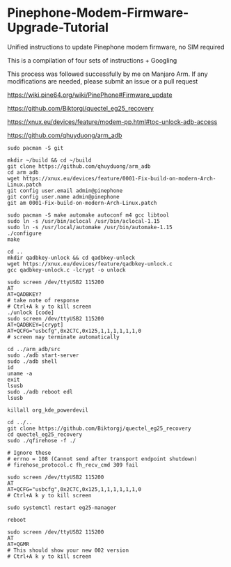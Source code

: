 # Pinephone-Modem-Firmware-Upgrade-Tutorial
Unified instructions to update Pinephone modem firmware, no SIM required

This is a compilation of four sets of instructions + Googling

This process was followed successfully by me on Manjaro Arm. If any modifications are needed, please submit an issue or a pull request

https://wiki.pine64.org/wiki/PinePhone#Firmware_update

https://github.com/Biktorgj/quectel_eg25_recovery

https://xnux.eu/devices/feature/modem-pp.html#toc-unlock-adb-access

https://github.com/qhuyduong/arm_adb

```
sudo pacman -S git

mkdir ~/build && cd ~/build
git clone https://github.com/qhuyduong/arm_adb
cd arm_adb
wget https://xnux.eu/devices/feature/0001-Fix-build-on-modern-Arch-Linux.patch
git config user.email admin@pinephone
git config user.name admin@pinephone
git am 0001-Fix-build-on-modern-Arch-Linux.patch

sudo pacman -S make automake autoconf m4 gcc libtool
sudo ln -s /usr/bin/aclocal /usr/bin/aclocal-1.15
sudo ln -s /usr/local/automake /usr/bin/automake-1.15
./configure
make

cd ..
mkdir qadbkey-unlock && cd qadbkey-unlock
wget https://xnux.eu/devices/feature/qadbkey-unlock.c
gcc qadbkey-unlock.c -lcrypt -o unlock

sudo screen /dev/ttyUSB2 115200
AT
AT+QADBKEY?
# take note of response
# Ctrl+A k y to kill screen
./unlock [code]
sudo screen /dev/ttyUSB2 115200
AT+QADBKEY=[crypt]
AT+QCFG="usbcfg",0x2C7C,0x125,1,1,1,1,1,1,0
# screen may terminate automatically

cd ../arm_adb/src
sudo ./adb start-server
sudo ./adb shell
id
uname -a
exit
lsusb
sudo ./adb reboot edl
lsusb

killall org_kde_powerdevil

cd ../..
git clone https://github.com/Biktorgj/quectel_eg25_recovery
cd quectel_eg25_recovery
sudo ./qfirehose -f ./

# Ignore these
# errno = 108 (Cannot send after transport endpoint shutdown)
# firehose_protocol.c fh_recv_cmd 309 fail

sudo screen /dev/ttyUSB2 115200
AT
AT+QCFG="usbcfg",0x2C7C,0x125,1,1,1,1,1,1,0
# Ctrl+A k y to kill screen

sudo systemctl restart eg25-manager

reboot

sudo screen /dev/ttyUSB2 115200
AT
AT+QGMR
# This should show your new 002 version
# Ctrl+A k y to kill screen
```
